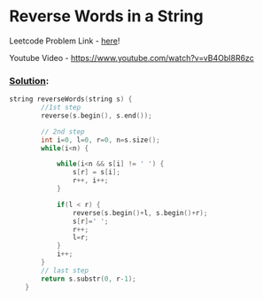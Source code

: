 # Reverse Words in a String

Leetcode Problem Link - [here](https://leetcode.com/problems/reverse-words-in-a-string/description/?envType=study-plan-v2&envId=leetcode-75)!

Youtube Video - https://www.youtube.com/watch?v=vB4ObI8R6zc

### [Solution](/Array%20and%20Strings/151.%20Reverse%20Words%20in%20a%20String/151.%20Reverse%20Words%20in%20a%20String.cpp):

```cpp
string reverseWords(string s) {
        //1st step
        reverse(s.begin(), s.end());

        // 2nd step
        int i=0, l=0, r=0, n=s.size();
        while(i<n) {

            while(i<n && s[i] != ' ') {
                s[r] = s[i];
                r++, i++;
            }

            if(l < r) {
                reverse(s.begin()+l, s.begin()+r);
                s[r]=' ';
                r++;
                l=r;
            }
            i++;
        }
        // last step
        return s.substr(0, r-1);
    }
```
